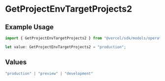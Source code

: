 # GetProjectEnvTargetProjects2

## Example Usage

```typescript
import { GetProjectEnvTargetProjects2 } from "@vercel/sdk/models/operations/getprojectenv.js";

let value: GetProjectEnvTargetProjects2 = "production";
```

## Values

```typescript
"production" | "preview" | "development"
```
